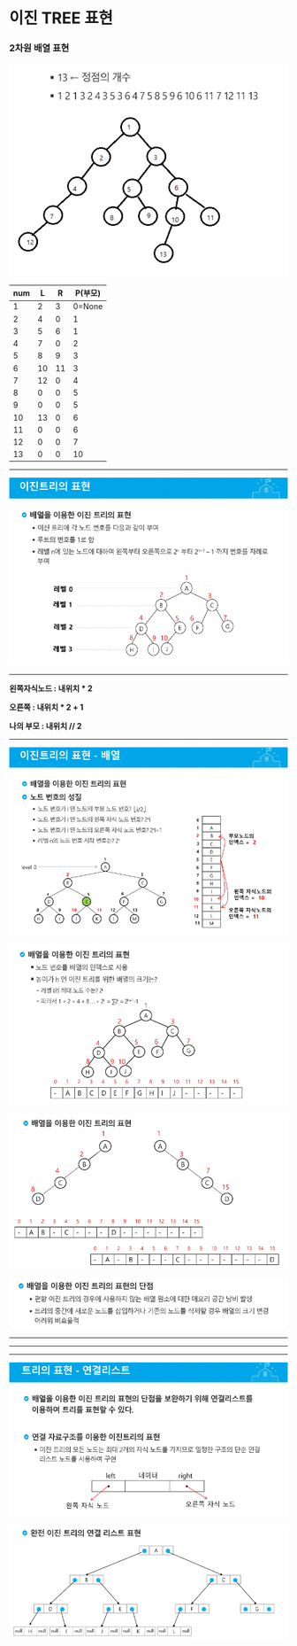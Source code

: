 # 이진 TREE 표현

### 2차원 배열 표현

![1551667094839](../typora-user-images/1551667094839.png)

| num  | L    | R    | P(부모) |
| ---- | ---- | ---- | ------- |
| 1    | 2    | 3    | 0=None  |
| 2    | 4    | 0    | 1       |
| 3    | 5    | 6    | 1       |
| 4    | 7    | 0    | 2       |
| 5    | 8    | 9    | 3       |
| 6    | 10   | 11   | 3       |
| 7    | 12   | 0    | 4       |
| 8    | 0    | 0    | 5       |
| 9    | 0    | 0    | 5       |
| 10   | 13   | 0    | 6       |
| 11   | 0    | 0    | 6       |
| 12   | 0    | 0    | 7       |
| 13   | 0    | 0    | 10      |





---

![1551663790122](../typora-user-images/1551663790122.png)

---

**왼쪽자식노드 : 내위치 * 2**

**오른쪽 : 내위치 * 2 + 1**

**나의 부모 : 내위치 // 2**

---

![1551663849198](../typora-user-images/1551663849198.png)

![1551663860083](../typora-user-images/1551663860083.png)



![1551663981987](../typora-user-images/1551663981987.png)

![1551664028537](../typora-user-images/1551664028537.png)

---

---

---

![1551664048869](../typora-user-images/1551664048869.png)

![1551664057751](../typora-user-images/1551664057751.png)






